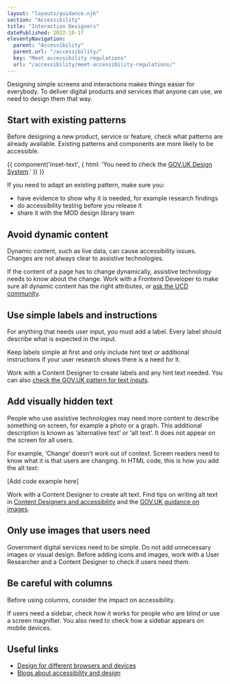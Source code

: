 ```yaml
---
layout: "layouts/guidance.njk"
section: "Accessibility"
title: "Interaction Designers"
datePublished: 2022-10-17
eleventyNavigation:
  parent: "Accessibility"
  parent.url: "/accessibility/"
  key: "Meet accessibility regulations"
  url: "/accessibility/meet-accessibility-regulations/"
---
```


Designing simple screens and interactions makes things easier for everybody. To deliver digital products and services that anyone can use, we need to design them that way.

## Start with existing patterns

Before designing a new product, service or feature, check what patterns are already available. Existing patterns and components are more likely to be accessible.

{{ component('inset-text', {
  html: 'You need to check the <a href="https://design-system.service.gov.uk" rel="external nofollow">GOV.UK Design System</a>.'
}) }}

If you need to adapt an existing pattern, make sure you:

- have evidence to show why it is needed, for example research findings
- do accessibility testing before you release it
- share it with the MOD design library team

## Avoid dynamic content

Dynamic content, such as live data, can cause accessibility issues. Changes are not always clear to assistive technologies.

If the content of a page has to change dynamically, assistive technology needs to know about the change. Work with a Frontend Developer to make sure all dynamic content has the right attributes, or [ask the UCD community](/your-community/user-centred-design/).

## Use simple labels and instructions

For anything that needs user input, you must add a label. Every label should describe what is expected in the input.

Keep labels simple at first and only include hint text or additional instructions if your user research shows there is a need for it.

Work with a Content Designer to create labels and any hint text needed. You can also [check the GOV.UK pattern for text inputs](https://design-system.service.gov.uk/components/text-input).

## Add visually hidden text

People who use assistive technologies may need more content to describe something on screen, for example a photo or a graph. This additional description is known as ‘alternative text’ or ‘alt text’. It does not appear on the screen for all users.

For example, ‘Change’ doesn’t work out of context. Screen readers need to know what it is that users are changing. In HTML code, this is how you add the alt text:

[Add code example here]

Work with a Content Designer to create alt text. Find tips on writing alt text in [Content Designers and accessibility](/accessibility/meet-accessibility-regulations/content-designers/) and the [GOV.UK guidance on images](https://design-system.service.gov.uk/styles/images).

## Only use images that users need

Government digital services need to be simple. Do not add unnecessary images or visual design. Before adding icons and images, work with a User Researcher and a Content Designer to check if users need them.

## Be careful with columns

Before using columns, consider the impact on accessibility.

If users need a sidebar, check how it works for people who are blind or use a screen magnifier. You also need to check how a sidebar appears on mobile devices.

## Useful links

- [Design for different browsers and devices](https://www.gov.uk/service-manual/technology/designing-for-different-browsers-and-devices)
- [Blogs about accessibility and design](https://www.craigabbott.co.uk/blog)
